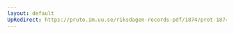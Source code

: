```yaml
---
layout: default
UpRedirect: https://pruto.im.uu.se/riksdagen-records-pdf/1874/prot-1874--ak--417/prot-1874--ak--417_009.pdf
---
```

